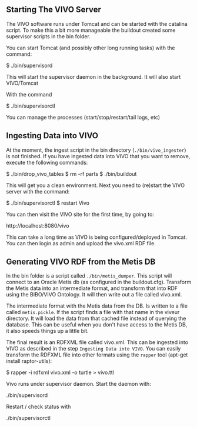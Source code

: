 Starting The VIVO Server
------------------------

The VIVO software runs under Tomcat and can be started with the catalina script.
To make this a bit more manageable the buildout created some supervisor scripts in the
bin folder.

You can start Tomcat (and possibly other long running tasks) with the command:


$ ./bin/supervisord

This will start the supervisor daemon in the background. It will also start VIVO/Tomcat

With the command

$ ./bin/supervisorctl

You can manage the processes (start/stop/restart/tail logs, etc)

Ingesting Data into VIVO
------------------------

At the moment, the ingest script in the bin directory (`./bin/vivo_ingester`) is not finished.
If you have ingested data into VIVO that you want to remove, execute the following commands:

$ ./bin/drop_vivo_tables
$ rm -rf parts
$ ./bin/buildout

This will get you a clean environment.
Next you need to (re)start the VIVO server with the command:

$ ./bin/supervisorctl
$ restart Vivo

You can then visit the VIVO site for the first time, by going to:

http://localhost:8080/vivo

This can take a long time as VIVO is being configured/deployed in Tomcat.
You can then login as admin and upload the vivo.xml RDF file.

Generating VIVO RDF from the Metis DB
-------------------------------------

In the bin folder is a script called `./bin/metis_dumper`.
This script will connect to an Oracle Metis db (as configured in the buildout.cfg).
Transform the Metis data into an intermediate format, and transform
that into RDF using the BIBO/VIVO Ontology. It will then write out a file called vivo.xml.

The intermediate format with the Metis data from the DB. Is written to a file called `metis.pickle`. If the script finds a file with that name in the viveur directory. It will load the data from that cached file instead of querying the database.
This can be useful when you don't have access to the Metis DB, it also speeds things up a little bit.

The final result is an RDFXML file called vivo.xml. This can be ingested into VIVO as described in the step `Ingesting Data into VIVO`.
You can easily transform the RDFXML file into other formats using the `rapper` tool
(apt-get install raptor-utils):

$ rapper -i rdfxml vivo.xml -o turtle > vivo.ttl






Vivo runs under supervisor daemon. Start the daemon with:

./bin/supervisord

Restart / check status with

./bin/supervisorctl

